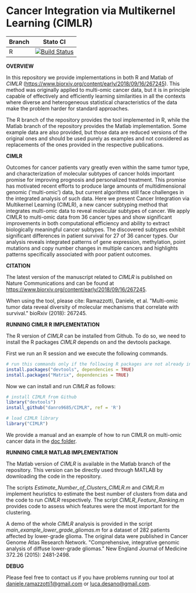 Cancer Integration via Multikernel Learning (**CIMLR**)
=======================================================

| Branch              | Stato CI      |
|---------------------|---------------|
| R | [![Build Status](https://travis-ci.org/danro9685/CIMLR.svg?branch=R)](https://travis-ci.org/danro9685/CIMLR) |


**OVERVIEW**

In this repository we provide implementations in both R and Matlab of *CIMLR* (https://www.biorxiv.org/content/early/2018/09/16/267245). This method was originally applied to multi-omic cancer data, but it is in principle capable of effectively and efficiently learning similarities in all the contexts where diverse and heterogeneous statistical characteristics of the data make the problem harder for standard approaches. 

The R branch of the repository provides the tool implemented in R, while the Matlab branch of the repository provides the Matlab implementation. Some example data are also provided, but those data are reduced versions of the original ones and should be used purely as examples and not considered as replacements of the ones provided in the respective publications. 

**CIMLR**

Outcomes for cancer patients vary greatly even within the same tumor type, and characterization of molecular subtypes of cancer holds important promise for improving prognosis and personalized treatment. This promise has motivated recent efforts to produce large amounts of multidimensional genomic ('multi-omic') data, but current algorithms still face challenges in the integrated analysis of such data. Here we present Cancer Integration via Multikernel Learning (CIMLR), a new cancer subtyping method that integrates multi-omic data to reveal molecular subtypes of cancer. We apply CIMLR to multi-omic data from 36 cancer types and show significant improvements in both computational efficiency and ability to extract biologically meaningful cancer subtypes. The discovered subtypes exhibit significant differences in patient survival for 27 of 36 cancer types. Our analysis reveals integrated patterns of gene expression, methylation, point mutations and copy number changes in multiple cancers and highlights patterns specifically associated with poor patient outcomes. 

**CITATION**

The latest version of the manuscript related to *CIMLR* is published on Nature Communications and can be found at https://www.biorxiv.org/content/early/2018/09/16/267245. 

When using the tool, please cite: Ramazzotti, Daniele, et al. "Multi-omic tumor data reveal diversity of molecular mechanisms that correlate with survival." bioRxiv (2018): 267245. 

**RUNNING CIMLR R IMPLEMENTATION**

The R version of *CIMLR* can be installed from Github. To do so, we need to install the R packages *CIMLR* depends on and the devtools package. 

First we run an R session and we execute the following commands. 

```r
# run this commands only if the following R packages are not already installed
install.packages("devtools", dependencies = TRUE)
install.packages("Matrix", dependencies = TRUE)
```

Now we can install and run *CIMLR* as follows: 

```r
# install CIMLR from Github
library("devtools")
install_github("danro9685/CIMLR", ref = 'R')

# load CIMLR library
library("CIMLR")
```

We provide a manual and an example of how to run CIMLR on multi-omic cancer data in the [doc folder](https://github.com/danro9685/CIMLR/tree/R/doc). 

**RUNNING CIMLR MATLAB IMPLEMENTATION**

The Matlab version of *CIMLR* is available in the Matlab branch of the repository. This version can be directly used through MATLAB by downloading the code in the repository. 

The scripts *Estimate_Number_of_Clusters_CIMLR.m* and *CIMLR.m* implement heuristics to estimate the best number of clusters from data and the code to run *CIMLR* respectively. The script *CIMLR_Feature_Ranking.m* provides code to assess which features were the most important for the clustering. 

A demo of the whole *CIMLR* analysis is provided in the script *main_example_lower_grade_gliomas.m* for a dataset of 282 patients affected by lower-grade glioma. The original data were published in Cancer Genome Atlas Research Network. "Comprehensive, integrative genomic analysis of diffuse lower-grade gliomas." New England Journal of Medicine 372.26 (2015): 2481-2498. 

**DEBUG**

Please feel free to contact us if you have problems running our tool at daniele.ramazzotti1@gmail.com or luca.desano@gmail.com. 
